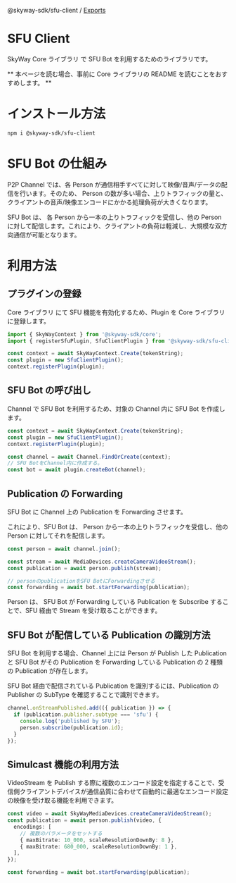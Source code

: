@skyway-sdk/sfu-client / [Exports](modules.md)

# SFU Client

SkyWay Core ライブラリ で SFU Bot を利用するためのライブラリです。

** 本ページを読む場合、事前に Core ライブラリの README を読むことをおすすめします。 **

# インストール方法

```sh
npm i @skyway-sdk/sfu-client
```

# SFU Bot の仕組み

P2P Channel では、各 Person が通信相手すべてに対して映像/音声/データの配信を行います。そのため、 Person の数が多い場合、上りトラフィックの量と、クライアントの音声/映像エンコードにかかる処理負荷が大きくなります。

SFU Bot は、 各 Person から一本の上りトラフィックを受信し、他の Person に対して配信します。これにより、クライアントの負荷は軽減し、大規模な双方向通信が可能となります。

# 利用方法

## プラグインの登録

Core ライブラリ にて SFU 機能を有効化するため、Plugin を Core ライブラリ に登録します。

```ts
import { SkyWayContext } from '@skyway-sdk/core';
import { registerSfuPlugin, SfuClientPlugin } from '@skyway-sdk/sfu-client';

const context = await SkyWayContext.Create(tokenString);
const plugin = new SfuClientPlugin();
context.registerPlugin(plugin);
```

## SFU Bot の呼び出し

Channel で SFU Bot を利用するため、対象の Channel 内に SFU Bot を作成します。

```ts
const context = await SkyWayContext.Create(tokenString);
const plugin = new SfuClientPlugin();
context.registerPlugin(plugin);

const channel = await Channel.FindOrCreate(context);
// SFU BotをChannel内に作成する。
const bot = await plugin.createBot(channel);
```

## Publication の Forwarding

SFU Bot に Channel 上の Publication を Forwarding させます。

これにより、SFU Bot は、 Person から一本の上りトラフィックを受信し、他の Person に対してそれを配信します。

```ts
const person = await channel.join();

const stream = await MediaDevices.createCameraVideoStream();
const publication = await person.publish(stream);

// personのpublicationをSFU BotにForwardingさせる
const forwarding = await bot.startForwarding(publication);
```

Person は、 SFU Bot が Forwarding している Publication を Subscribe することで、SFU 経由で Stream を受け取ることができます。

## SFU Bot が配信している Publication の識別方法

SFU Bot を利用する場合、Channel 上には Person が Publish した Publication と SFU Bot がその Publication を Forwarding している Publication の 2 種類の Publication が存在します。

SFU Bot 経由で配信されている Publication を識別するには、Publication の Publisher の SubType を確認することで識別できます。

```ts
channel.onStreamPublished.add(({ publication }) => {
  if (publication.publisher.subtype === 'sfu') {
    console.log('published by SFU');
    person.subscribe(publication.id);
  }
});
```

## Simulcast 機能の利用方法

VideoStream を Publish する際に複数のエンコード設定を指定することで、受信側クライアントデバイスが通信品質に合わせて自動的に最適なエンコード設定の映像を受け取る機能を利用できます。

```ts
const video = await SkyWayMediaDevices.createCameraVideoStream();
const publication = await person.publish(video, {
  encodings: [
    // 複数のパラメータをセットする
    { maxBitrate: 10_000, scaleResolutionDownBy: 8 },
    { maxBitrate: 680_000, scaleResolutionDownBy: 1 },
  ],
});

const forwarding = await bot.startForwarding(publication);
```
